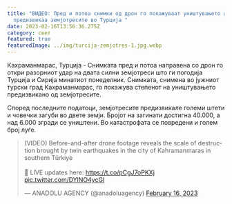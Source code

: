 ```yaml
---
title: "ВИДЕО: Пред и потоа снимки од дрон го покажуваат уништувањето што го
  предизвикаа земјотресите во Турција "
date: 2023-02-16T13:56:36.275Z
category: свет
featured: true
featuredImage: ../img/turcija-zemjotres-1.jpg.webp
---
```


Кахраманмарас, Турција - Снимката пред и потоа направена со дрон го откри разорниот удар на двата силни земјотреси што ги погодија Турција и Сирија минатиот понеделник. Снимката, снимена во јужниот турски град Кахраманмарас, го покажува степенот на уништувањето предизвикано од земјотресите.

Според последните податоци, земјотресите предизвикале големи штети и човечки загуби во двете земји. Бројот на загинати достигна 40.000, а над 6.000 згради се уништени. Во катастрофата се повредени и голем број луѓе.

<!--StartFragment-->

<blockquote class="twitter-tweet"><p lang="en" dir="ltr">(VIDEO) Before-and-after drone footage reveals the scale of destruction brought by twin earthquakes in the city of Kahramanmaras in southern Türkiye<br><br>🔴 LIVE updates here: <a href="https://t.co/pCgJ7oPKXj">https://t.co/pCgJ7oPKXj</a> <a href="https://t.co/DYlNO4ycGl">pic.twitter.com/DYlNO4ycGl</a></p>&mdash; ANADOLU AGENCY (@anadoluagency) <a href="https://twitter.com/anadoluagency/status/1626184511154229250?ref_src=twsrc%5Etfw">February 16, 2023</a></blockquote> <script async src="https://platform.twitter.com/widgets.js" charset="utf-8"></script>

<!--EndFragment-->
